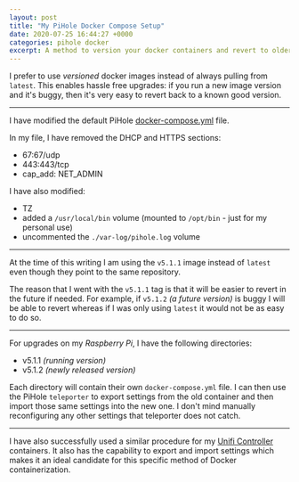 ```yaml
---
layout: post
title: "My PiHole Docker Compose Setup"
date: 2020-07-25 16:44:27 +0000
categories: pihole docker
excerpt: A method to version your docker containers and revert to older one if needed
---
```


I prefer to use *versioned* docker images instead of always pulling from `latest`.  This enables hassle free upgrades: if you run a new image version and it's buggy, then it's very easy to revert back to a known good version.

___

I have modified the default PiHole [docker-compose.yml](https://github.com/pi-hole/docker-pi-hole) file.

In my file, I have removed the DHCP and HTTPS sections:

* 67:67/udp
* 443:443/tcp
* cap_add: NET_ADMIN

I have also modified:

* TZ
* added a `/usr/local/bin` volume (mounted to `/opt/bin` - just for my personal use)
* uncommented the `./var-log/pihole.log` volume

___

At the time of this writing I am using the `v5.1.1` image instead of `latest` even though they point to the same repository.

The reason that I went with the `v5.1.1` tag is that it will be easier to revert in the future if needed. For example, if `v5.1.2` *(a future version)* is buggy I will be able to revert whereas if I was only using `latest` it would not be as easy to do so.  

___

For upgrades on my *Raspberry Pi*, I have the following directories:

* v5.1.1 *(running version)*
* v5.1.2 *(newly released version)*

Each directory will contain their own `docker-compose.yml` file.  I can then use the PiHole `teleporter` to export settings from the old container and then import those same settings into the new one.  I don't mind manually reconfiguring any other settings that teleporter does not catch.

___

I have also successfully used a similar procedure for my [Unifi Controller](https://github.com/ryansch/docker-unifi-rpi) containers. It also has the capability to export and import settings which makes it an ideal candidate for this specific method of Docker containerization.
